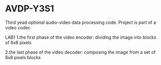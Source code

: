 # AVDP-Y3S1
Third yead optional audio-video data processing code. Project is part of a video codec

LAB1
1.the first phase of the video encoder: dividing the image into blocks of 8x8 pixels

2.the last phase of the video decoder: composing the image from a set of 8x8 pixels blocks
